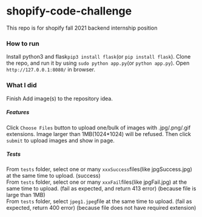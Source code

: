 # shopify-code-challenge
This repo is for shopify fall 2021 backend internship position
### How to run
Install python3 and flask```pip3 install flask```(or ```pip install flask```). 
Clone the repo, and run it by using ```sudo python app.py```(or ```python app.py```). 
Open ```http://127.0.0.1:8080/``` in browser.
### What I did 
Finish Add image(s) to the repository idea.<br />
##### Features
Click ```Choose Files``` button to upload one/bulk of images with .jpg/.png/.gif extensions. 
Image larger than 1MB(1024*1024) will be refused. 
Then click ```submit``` to upload images and show in page.
##### Tests
From ```tests``` folder, select one or many ```xxxSuccess```files(like jpgSuccess.jpg) at the same time to upload. (success) <br />
From ```tests``` folder, select one or many ```xxxFail```files(like jpgFail.jpg) at the same time to upload. (fail as expected, and return 413 error)
(because file is large than 1MB)<br />
From ```tests``` folder, select ```jpeg1.jpeg```file at the same time to upload. (fail as expected, return 400 error)
(because file does not have required extension)<br />






 